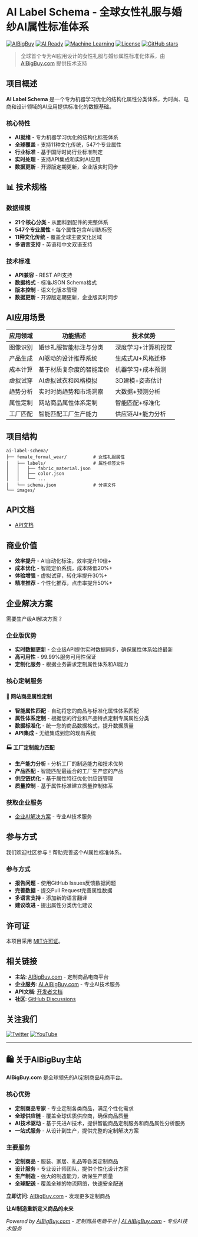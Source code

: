 # AI Label Schema - 全球女性礼服与婚纱AI属性标准体系


[![AIBigBuy](https://img.shields.io/badge/Powered%20by-AIBigBuy-blue?style=for-the-badge&logo=ai&logoColor=white)](https://aibigbuy.com)
[![AI Ready](https://img.shields.io/badge/AI-Ready-green?style=for-the-badge&logo=tensorflow&logoColor=white)](https://ai.aibigbuy.com)
[![Machine Learning](https://img.shields.io/badge/Machine%20Learning-Enabled-orange?style=for-the-badge&logo=pytorch&logoColor=white)](https://ai.aibigbuy.com)
[![License](https://img.shields.io/badge/License-MIT-yellow?style=for-the-badge&logo=opensourceinitiative&logoColor=white)](LICENSE)
[![GitHub stars](https://img.shields.io/github/stars/aibigbuy/ai-label-schema?style=for-the-badge&logo=github&logoColor=white)](https://github.com/aibigbuy/ai-label-schema)

> 全球首个专为AI应用设计的女性礼服与婚纱属性标准化体系，由 [AIBigBuy.com](https://aibigbuy.com) 提供技术支持

## 项目概述

**AI Label Schema** 是一个专为机器学习优化的结构化属性分类体系，为时尚、电商和设计领域的AI应用提供标准化的数据基础。

### 核心特性

- **AI就绪** - 专为机器学习优化的结构化标签体系
- **全球覆盖** - 支持11种文化传统，547个专业属性
- **行业标准** - 基于国际时尚行业标准制定
- **实时处理** - 支持API集成和实时AI应用
- **数据更新** - 开源版定期更新，企业版实时同步

## 📊 技术规格

### 数据规模
- **21个核心分类** - 从面料到配件的完整体系
- **547个专业属性** - 每个属性包含AI训练标签
- **11种文化传统** - 覆盖全球主要文化区域
- **多语言支持** - 英语和中文双语支持

### 技术标准
- **API兼容** - REST API支持
- **数据格式** - 标准JSON Schema格式
- **版本控制** - 语义化版本管理
- **数据更新** - 开源版定期更新，企业版实时同步

## AI应用场景

| 应用领域 | 功能描述 | 技术优势 |
|---------|---------|---------|
| 图像识别 | 婚纱礼服智能标注与分类 | 深度学习+计算机视觉 |
| 产品生成 | AI驱动的设计推荐系统 | 生成式AI+风格迁移 |
| 成本计算 | 基于材质复杂度的智能定价 | 机器学习+成本预测 |
| 虚拟试穿 | AI虚拟试衣和风格模拟 | 3D建模+姿态估计 |
| 趋势分析 | 实时时尚趋势和市场洞察 | 大数据+预测分析 |
| 属性定制 | 网站商品属性体系定制 | 智能匹配+标准化 |
| 工厂匹配 | 智能匹配工厂生产能力 | 供应链AI+能力分析 |

## 项目结构

```
ai-label-schema/
├── female_formal_wear/          # 女性礼服属性
│   ├── labels/                  # 属性标签文件
│   │   ├── fabric_material.json
│   │   ├── color.json
│   │   └── ...
│   └── schema.json              # 分类文件
└── images/                      
```

## API文档

- [API文档](https://ai.aibigbuy.com/docs)

## 商业价值

- **效率提升** - AI自动化标注，效率提升10倍+
- **成本优化** - 智能定价系统，成本降低20%+
- **体验增强** - 虚拟试穿，转化率提升30%+
- **精准推荐** - 个性化推荐，点击率提升50%+

## 企业解决方案

需要生产级AI解决方案？

### 企业版优势
- **实时数据更新** - 企业级API提供实时数据同步，确保属性体系始终最新
- **高可用性** - 99.99%服务可用性保证
- **定制化服务** - 根据业务需求定制属性体系和AI能力

### 核心定制服务

#### 🎯 网站商品属性定制
- **智能属性匹配** - 自动将您的商品与标准化属性体系匹配
- **属性体系定制** - 根据您的行业和产品特点定制专属属性分类
- **数据标准化** - 统一您的商品数据格式，提升数据质量
- **API集成** - 无缝集成到您的现有系统

#### 🏭 工厂定制能力匹配
- **生产能力分析** - 分析工厂的制造能力和技术优势
- **产品匹配** - 智能匹配最适合的工厂生产您的产品
- **供应链优化** - 基于属性特征优化供应链管理
- **质量控制** - 基于属性标准建立质量控制体系

### 获取企业服务
- [企业AI解决方案](https://ai.aibigbuy.com) - 专业AI技术服务

## 参与方式

我们欢迎社区参与！帮助完善这个AI属性标准体系。

### 参与方式

- **报告问题** - 使用GitHub Issues反馈数据问题
- **完善数据** - 提交Pull Request完善属性数据
- **多语言支持** - 添加新的语言翻译
- **建议改进** - 提出属性分类优化建议

## 许可证

本项目采用 [MIT许可证](LICENSE)。

## 相关链接

- **主站**: [AIBigBuy.com](https://aibigbuy.com) - 定制商品电商平台
- **企业服务**: [AI.AIBigBuy.com](https://ai.aibigbuy.com) - 专业AI技术服务
- **API文档**: [开发者文档](https://ai.aibigbuy.com/docs)
- **社区**: [GitHub Discussions](https://github.com/aibigbuy/ai-label-schema/discussions)

## 关注我们

[![Twitter](https://img.shields.io/badge/Twitter-@AIBigBuy-1DA1F2?style=for-the-badge&logo=twitter&logoColor=white)](https://x.com/aibigbuy)
[![YouTube](https://img.shields.io/badge/YouTube-AIBigBuy-FF0000?style=for-the-badge&logo=youtube&logoColor=white)](https://youtube.com/@aibigbuy)

---

## 🛍️ 关于AIBigBuy主站

**AIBigBuy.com** 是全球领先的AI定制商品电商平台。

### 核心优势
- **定制商品专家** - 专业定制各类商品，满足个性化需求
- **全球供应链** - 覆盖全球优质供应商，确保商品质量
- **AI技术驱动** - 基于先进AI技术，提供智能商品定制服务和商品属性分析服务
- **一站式服务** - 从设计到生产，提供完整的定制解决方案

### 主要服务
- **定制商品** - 服装、家居、礼品等各类定制商品
- **设计服务** - 专业设计师团队，提供个性化设计方案
- **生产制造** - 强大的制造能力，确保生产质量
- **全球配送** - 覆盖全球的物流网络，快速安全配送

**立即访问**: [AIBigBuy.com](https://aibigbuy.com) - 发现更多定制商品

**让AI制造重新定义商品的未来**

*Powered by [AIBigBuy.com](https://aibigbuy.com) - 定制商品电商平台 | [AI.AIBigBuy.com](https://ai.aibigbuy.com) - 专业AI技术服务*

